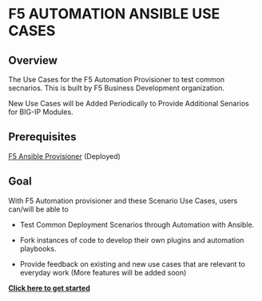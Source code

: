 F5 AUTOMATION ANSIBLE USE CASES
===============================

Overview
--------

The Use Cases for the F5 Automation Provisioner to test common secnarios. This is built by F5 Business Development organization.

New Use Cases will be Added Periodically to Provide Additional Senarios for BIG-IP Modules.

Prerequisites
-------------

[F5 Ansible Provisioner](https://github.com/f5alliances/f5_provisioner) (Deployed)

Goal
----

With F5 Automation provisioner and these Scenario Use Cases, users can/will be able to
- Test Common Deployment Scenarios through Automation with Ansible. 

- Fork instances of code to develop their own plugins and automation playbooks. 

- Provide feedback on existing and new use cases that are relevant to everyday work (More features will be added soon)

**[Click here to get started](https://f5-ansible-use-cases.readthedocs.io/en/draft/index.html)**
